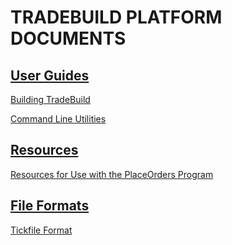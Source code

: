 # TRADEBUILD PLATFORM DOCUMENTS

## [User Guides](UserGuides)

[Building TradeBuild](UserGuides/BuildingTradeBuild)

[Command Line Utilities](UserGuides/CommandLineUtilities)


## [Resources](Resources)

[Resources for Use with the PlaceOrders Program](Resources/ForPlaceOrdersProgram)


## [File Formats](FileFormats)

[Tickfile Format](FileFormats/tickfileformat.md)

